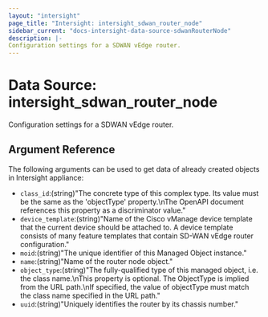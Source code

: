 ```yaml
---
layout: "intersight"
page_title: "Intersight: intersight_sdwan_router_node"
sidebar_current: "docs-intersight-data-source-sdwanRouterNode"
description: |-
Configuration settings for a SDWAN vEdge router.
---
```


# Data Source: intersight_sdwan_router_node
Configuration settings for a SDWAN vEdge router.
## Argument Reference
The following arguments can be used to get data of already created objects in Intersight appliance:
* `class_id`:(string)"The concrete type of this complex type. Its value must be the same as the 'objectType' property.\nThe OpenAPI document references this property as a discriminator value."
* `device_template`:(string)"Name of the Cisco vManage device template that the current device should be attached to. A device template consists of many feature templates that contain SD-WAN vEdge router configuration."
* `moid`:(string)"The unique identifier of this Managed Object instance."
* `name`:(string)"Name of the router node object."
* `object_type`:(string)"The fully-qualified type of this managed object, i.e. the class name.\nThis property is optional. The ObjectType is implied from the URL path.\nIf specified, the value of objectType must match the class name specified in the URL path."
* `uuid`:(string)"Uniquely identifies the router by its chassis number."

